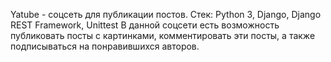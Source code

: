 Yatube - соцсеть для публикации постов.
Стек: Python 3, Django, Django REST Framework, Unittest
В данной соцсети есть возможность публиковать посты с картинками, комментировать эти посты, а также подписываться на понравившихся авторов.
